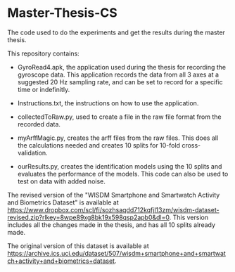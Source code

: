 # Master-Thesis-CS

The code used to do the experiments and get the results during the master thesis.

This repository contains: 
  - GyroRead4.apk, the application used during the thesis for recording the gyroscope data.
    This application records the data from all 3 axes at a suggested 20 Hz sampling rate,
    and can be set to record for a specific time or indefinitly.
  
  - Instructions.txt, the instructions on how to use the application.
    
  - collectedToRaw.py, used to create a file in the raw file format from the recorded data.
    
  - myArffMagic.py, creates the arff files from the raw files. This does all the calculations needed and creates 10 splits for 10-fold cross-validation.
    
  - ourResults.py, creates the identification models using the 10 splits and evaluates the performance of the models.
    This code can also be used to test on data with added noise.


The revised version of the "WISDM Smartphone and Smartwatch Activity and Biometrics Dataset" is available at https://www.dropbox.com/scl/fi/sozhsaqdd712kqfjl13zm/wisdm-dataset-revised.zip?rlkey=8wpe89xg8bk19x598qsp2apb0&dl=0.
This version includes all the changes made in the thesis, and has all 10 splits already made.

The original version of this dataset is available at https://archive.ics.uci.edu/dataset/507/wisdm+smartphone+and+smartwatch+activity+and+biometrics+dataset.
